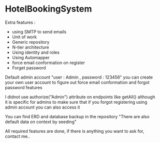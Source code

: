 # HotelBookingSystem
 
Extra features : 
- using SMTP to send emails
- Unit of work
- Generic repository
- N-tier architecture
- Using identity and roles 
- Using Automapper
- force email conformation on register 
- Forget password 

Default admin account "user : Admin , password : 123456" 
you can create your own user account to figure out force email conformation and forgot password features

I didnot use authorize("Admin") attribute on endpoints like getAll() although it is specific for admins to make sure that if you forgot registering using admin account you can also access it 
 
You can find ERD and database backup in the repository "There are also default data on context by seeding" 

All required features are done, if there is anything you want to ask for, contact me..
